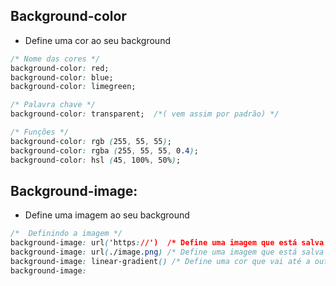 
## Background-color
* Define uma cor ao seu background

```css
/* Nome das cores */
background-color: red; 
background-color: blue;
background-color: limegreen;

/* Palavra chave */
background-color: transparent;  /*( vem assim por padrão) */

/* Funções */ 
background-color: rgb (255, 55, 55);
background-color: rgba (255, 55, 55, 0.4);
background-color: hsl (45, 100%, 50%);
```


## Background-image:
* Define uma imagem ao seu background 
```css
/*  Definindo a imagem */
background-image: url('https://')  /* Define uma imagem que está salva na web */
background-image: url(./image.png) /* Define uma imagem que está salva no repositório */     
background-image: linear-gradient() /* Define uma cor que vai até a outra de forma linear */
background-image: 